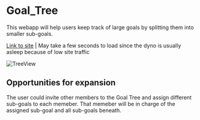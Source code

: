 # Goal_Tree

This webapp will help users keep track of large goals by splitting them into smaller sub-goals.

[Link to site](https://goal-trees.herokuapp.com/) | May take a few seconds to load since the dyno is usually asleep because of low site traffic

![TreeView](https://user-images.githubusercontent.com/65800016/135781014-b2947c70-27a6-4fd6-91bb-bcc33c0867af.PNG)

## Opportunities for expansion
The user could invite other members to the Goal Tree and assign different sub-goals to each memeber. That memeber will be in charge of the assigned sub-goal and all sub-goals beneath.

